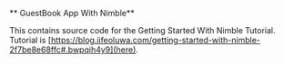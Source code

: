** GuestBook App With Nimble**

This contains source code for the Getting Started With Nimble Tutorial. 
Tutorial is [https://blog.iifeoluwa.com/getting-started-with-nimble-2f7be8e68ffc#.bwpqih4y9](here).
